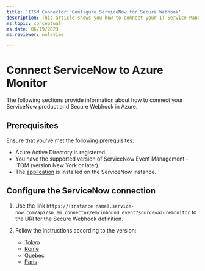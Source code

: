 ```yaml
---
title: 'ITSM Connector: Configure ServiceNow for Secure Webhook'
description: This article shows you how to connect your IT Service Management products and services with ServiceNow and Secure Webhook in Azure Monitor.
ms.topic: conceptual
ms.date: 06/19/2023
ms.reviewer: nolavime

---
```


# Connect ServiceNow to Azure Monitor

The following sections provide information about how to connect your ServiceNow product and Secure Webhook in Azure.

## Prerequisites

Ensure that you've met the following prerequisites:

* Azure Active Directory is registered.
* You have the supported version of ServiceNow Event Management - ITOM (version New York or later).
* The [application](https://store.servicenow.com/sn_appstore_store.do#!/store/application/ac4c9c57dbb1d090561b186c1396191a/2.2.0) is installed on the ServiceNow instance.

## Configure the ServiceNow connection

1. Use the link `https://(instance name).service-now.com/api/sn_em_connector/em/inbound_event?source=azuremonitor` to the URI for the Secure Webhook definition.

1. Follow the instructions according to the version:
   * [Tokyo](https://docs.servicenow.com/bundle/tokyo-it-operations-management/page/product/event-management/concept/azure-integration.html)
   * [Rome](https://docs.servicenow.com/bundle/rome-it-operations-management/page/product/event-management/concept/azure-integration.html)
   * [Quebec](https://docs.servicenow.com/bundle/quebec-it-operations-management/page/product/event-management/concept/azure-integration.html)
   * [Paris](https://docs.servicenow.com/bundle/paris-it-operations-management/page/product/event-management/concept/azure-integration.html)
